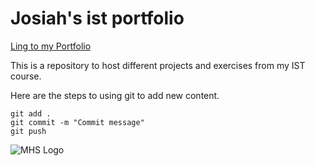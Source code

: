 # Josiah's ist portfolio
[Ling to my Portfolio](https://github.com/Josiah0neill/ist-portfolio-Josiah_0neill)

This is a repository to host different projects and exercises from my IST course.

Here are the steps to using git to add new content.

```
git add .
git commit -m "Commit message"
git push
```

![MHS Logo](https://s3-us-west-2.amazonaws.com/sportshub2-uploads-prod/files/sites/2154/2021/07/14090338/MHS_Block_M-removebg-preview.png)
